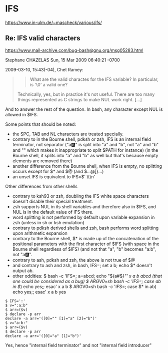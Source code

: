 # IFS

https://www.in-ulm.de/~mascheck/various/ifs/


## Re: IFS valid characters
https://www.mail-archive.com/bug-bash@gnu.org/msg05283.html


Stephane CHAZELAS Sun, 15 Mar 2009 06:40:21 -0700

2009-03-10, 15:43(-04), Chet Ramey:
>> What are the valid charactes for the IFS variable? In particular, is '\0' a 
>> valid one? 
>
> Technically, yes, but in practice it's not useful.  There are too many things
> represented as C strings to make NUL work right.
[...]

And to answer the rest of the question. In bash, any character
except NUL is allowed in $IFS.

Some points that should be noted:
  - the SPC, TAB and NL characters are treated specially.
  - contrary to in the Bourne shell, pdksh or zsh, IFS is an
    internal field terminator, not separator ("a:b:" is split
    into "a" and "b", not "a" and "b" and "" which makes it
    inappropriate to split $PATH for instance) (in the Bourne
    shell, it splits into "a" and "b" as well but that's because
    empty elements are removed there)
  - another difference from the Bourne shell, when IFS is empty,
    no splitting occurs except for $* and $@ (and $...@]}...)
  - an unset IFS is equivalent to IFS=$' \t\n'

Other differences from other shells
  - contrary to ksh93 or zsh, doubling the IFS white space
    characters doesn't disable their special treatment.
  - zsh supports NUL in its shell variables and therefore also
    in $IFS, and NUL is in the default value of IFS there.
  - word splitting is not performed by default upon variable
    expansion in zsh (unless in sh or ksh emulation)
  - contrary to pdksh derived shells and zsh, bash performs word
    splitting upon arithmetic expansion
  - contrary to the Bourne shell, $* is made up of the
    concatenation of the positional parameters with the first
    character of $IFS (with space in the Bourne shell regardless
    of $IFS) (and not that "a", "b" becomes "a:b", not "a:b:".
  - contrary to ash, pdksh and zsh, the above is not true of $@
  - and contrary to ash and zsh, in bash, IFS=; set a b; echo $*
    doesn't output ab.
  - other oddities:
    $ bash -c 'IFS=; a=abcd; echo "${a#$*}"' x a b
    abcd
    (that one could be considered as a bug)
    $ ARGV0=sh bash -c 'IFS=; case ab in $*) echo yes;; esac' x a b
    $ ARGV0=sh bash -c 'IFS=; case $* in ab) echo yes;; esac' x a b
    yes

```
$ IFS=':'
$ v=":a:b"
$ arr=($v)
$ declare -p arr
declare -a arr='([0]="" [1]="a" [2]="b")'
$ v="a:b:"
$ arr=($v)
$ declare -p arr
declare -a arr='([0]="a" [1]="b")'
```

Yes, hence "internal field terminator" and not "internal field
introducer"
